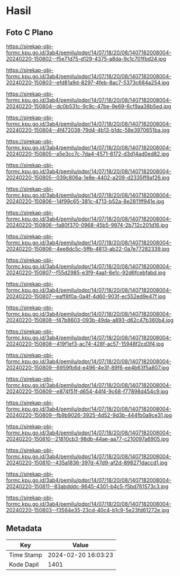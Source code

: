 # Hasil

## Foto C Plano

https://sirekap-obj-formc.kpu.go.id/3ab4/pemilu/pdpr/14/07/18/20/08/1407182008004-20240220-150802--f5e71d75-d129-4375-a8da-9c1c701fbd24.jpg

https://sirekap-obj-formc.kpu.go.id/3ab4/pemilu/pdpr/14/07/18/20/08/1407182008004-20240220-150803--efd81a9d-8297-4feb-8ac7-5373c684a254.jpg

https://sirekap-obj-formc.kpu.go.id/3ab4/pemilu/pdpr/14/07/18/20/08/1407182008004-20240220-150804--dc0b531c-9c9c-47be-9e69-6cf9aa38b5ed.jpg

https://sirekap-obj-formc.kpu.go.id/3ab4/pemilu/pdpr/14/07/18/20/08/1407182008004-20240220-150804--4f472038-79d4-4b13-b1dc-58e3970651ba.jpg

https://sirekap-obj-formc.kpu.go.id/3ab4/pemilu/pdpr/14/07/18/20/08/1407182008004-20240220-150805--a5e3cc7c-7da4-4571-8172-d3d14ad0ed82.jpg

https://sirekap-obj-formc.kpu.go.id/3ab4/pemilu/pdpr/14/07/18/20/08/1407182008004-20240220-150805--039c806a-1e8e-4402-a209-d2335ff8af26.jpg

https://sirekap-obj-formc.kpu.go.id/3ab4/pemilu/pdpr/14/07/18/20/08/1407182008004-20240220-150806--14f99c65-381c-4713-b52a-8e2811ff941e.jpg

https://sirekap-obj-formc.kpu.go.id/3ab4/pemilu/pdpr/14/07/18/20/08/1407182008004-20240220-150806--fa80f370-0968-45b5-9974-2b712c201d16.jpg

https://sirekap-obj-formc.kpu.go.id/3ab4/pemilu/pdpr/14/07/18/20/08/1407182008004-20240220-150806--4ee8dc5c-5ffb-4813-ab22-0a7e77282339.jpg

https://sirekap-obj-formc.kpu.go.id/3ab4/pemilu/pdpr/14/07/18/20/08/1407182008004-20240220-150807--f55d2985-e3f9-4aa1-8e1c-92d6fcebfabd.jpg

https://sirekap-obj-formc.kpu.go.id/3ab4/pemilu/pdpr/14/07/18/20/08/1407182008004-20240220-150807--eaff8f0a-0a4f-4d60-903f-ec552ed9e47f.jpg

https://sirekap-obj-formc.kpu.go.id/3ab4/pemilu/pdpr/14/07/18/20/08/1407182008004-20240220-150808--f47b8603-093b-49da-a893-d62c47b360b4.jpg

https://sirekap-obj-formc.kpu.go.id/3ab4/pemilu/pdpr/14/07/18/20/08/1407182008004-20240220-150808--419f1ef3-ac74-428f-ac57-15948f2cd3f4.jpg

https://sirekap-obj-formc.kpu.go.id/3ab4/pemilu/pdpr/14/07/18/20/08/1407182008004-20240220-150809--6959fb6d-e496-4e3f-89f6-ee4b63f5a807.jpg

https://sirekap-obj-formc.kpu.go.id/3ab4/pemilu/pdpr/14/07/18/20/08/1407182008004-20240220-150809--e874f51f-d654-44f4-9c68-f77898d454c9.jpg

https://sirekap-obj-formc.kpu.go.id/3ab4/pemilu/pdpr/14/07/18/20/08/1407182008004-20240220-150809--fb9b9026-3925-4d52-9d3b-444fb0a9ce31.jpg

https://sirekap-obj-formc.kpu.go.id/3ab4/pemilu/pdpr/14/07/18/20/08/1407182008004-20240220-150810--21810cb3-98db-44ae-aa77-c210097a6905.jpg

https://sirekap-obj-formc.kpu.go.id/3ab4/pemilu/pdpr/14/07/18/20/08/1407182008004-20240220-150810--435a1836-397d-47d9-af2d-898271daccd1.jpg

https://sirekap-obj-formc.kpu.go.id/3ab4/pemilu/pdpr/14/07/18/20/08/1407182008004-20240220-150811--83abdddc-9645-4301-b4c5-f5bd761573c3.jpg

https://sirekap-obj-formc.kpu.go.id/3ab4/pemilu/pdpr/14/07/18/20/08/1407182008004-20240220-150803--f3564e35-23cd-40c4-b1c9-5e23fd61272e.jpg


## Metadata

| Key        | Value               |
| ---------- | ------------------- |
| Time Stamp | 2024-02-20 16:03:23 |
| Kode Dapil | 1401                |



